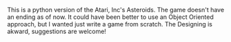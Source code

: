 This is a python version of the Atari, Inc's Asteroids. The game doesn't have an ending as of now. It could have been better to use an Object Oriented approach, but I wanted just write a game from scratch. The Designing is akward, suggestions are welcome!